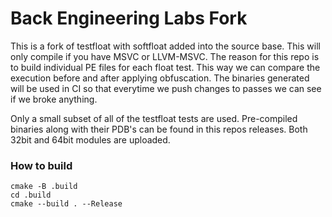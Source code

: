 # Back Engineering Labs Fork

This is a fork of testfloat with softfloat added into the source base. 
This will only compile if you have MSVC or LLVM-MSVC. 
The reason for this repo is to build individual PE files for each float test. 
This way we can compare the execution before and after applying obfuscation. 
The binaries generated will be used in CI so that everytime we push changes to passes we can see if we broke anything.


Only a small subset of all of the testfloat tests are used. Pre-compiled binaries along with their PDB's can be found in this repos releases. Both 32bit and 64bit modules are uploaded.

### How to build

```
cmake -B .build
cd .build
cmake --build . --Release
```